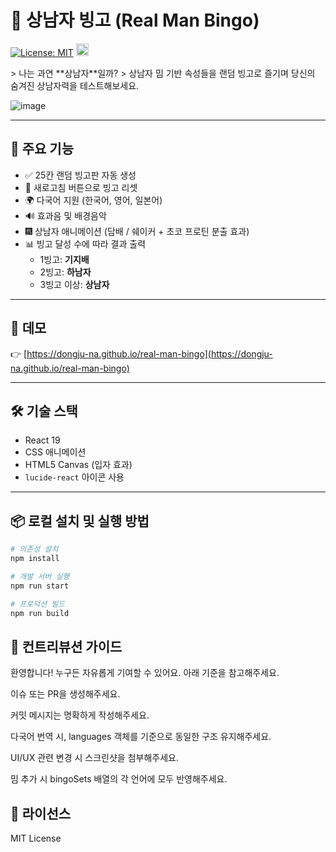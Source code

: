 # 💪 상남자 빙고 (Real Man Bingo)
<p dir="auto"><a href="https://opensource.org/licenses/MIT" rel="nofollow"><img src="https://camo.githubusercontent.com/6cd0120cc4c5ac11d28b2c60f76033b52db98dac641de3b2644bb054b449d60c/68747470733a2f2f696d672e736869656c64732e696f2f62616467652f4c6963656e73652d4d49542d79656c6c6f772e737667" alt="License: MIT" data-canonical-src="https://img.shields.io/badge/License-MIT-yellow.svg" style="max-width: 100%;"></a> <a href="https://www.buymeacoffee.com/dongju" rel="nofollow"><img src="https://camo.githubusercontent.com/0b448aabee402aaf7b3b256ae471e7dc66bcf174fad7d6bb52b27138b2364e47/68747470733a2f2f7777772e6275796d6561636f666665652e636f6d2f6173736574732f696d672f637573746f6d5f696d616765732f6f72616e67655f696d672e706e67" height="20px" data-canonical-src="https://www.buymeacoffee.com/assets/img/custom_images/orange_img.png" style="max-width: 100%;"></a></p>
> 나는 과연 **상남자**일까?  
> 상남자 밈 기반 속성들을 랜덤 빙고로 즐기며 당신의 숨겨진 상남자력을 테스트해보세요.

![image](https://github.com/user-attachments/assets/f2feeb85-8af0-48e5-acb6-f6b04727e03a)


---

## 🧩 주요 기능

- ✅ 25칸 랜덤 빙고판 자동 생성
- 🔄 새로고침 버튼으로 빙고 리셋
- 🌍 다국어 지원 (한국어, 영어, 일본어)
- 🔊 효과음 및 배경음악
- 🎆 상남자 애니메이션 (담배 / 쉐이커 + 초코 프로틴 분출 효과)
- 📊 빙고 달성 수에 따라 결과 출력  
  - 1빙고: **기지배**
  - 2빙고: **하남자**
  - 3빙고 이상: **상남자**

---

## 🔗 데모

👉 [https://dongju-na.github.io/real-man-bingo](https://dongju-na.github.io/real-man-bingo)

---

## 🛠️ 기술 스택

- React 19
- CSS 애니메이션
- HTML5 Canvas (입자 효과)
- `lucide-react` 아이콘 사용

---

## 📦 로컬 설치 및 실행 방법

```bash
# 의존성 설치
npm install

# 개발 서버 실행
npm run start

# 프로덕션 빌드
npm run build
```

## 🤝 컨트리뷰션 가이드
환영합니다! 누구든 자유롭게 기여할 수 있어요. 아래 기준을 참고해주세요.

이슈 또는 PR을 생성해주세요.

커밋 메시지는 명확하게 작성해주세요.

다국어 번역 시, languages 객체를 기준으로 동일한 구조 유지해주세요.

UI/UX 관련 변경 시 스크린샷을 첨부해주세요.

밈 추가 시 bingoSets 배열의 각 언어에 모두 반영해주세요.

## 📄 라이선스
MIT License
